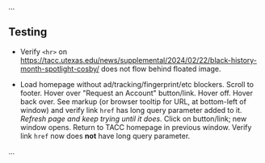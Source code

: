 …

## Testing

- Verify `<hr>` on https://tacc.utexas.edu/news/supplemental/2024/02/22/black-history-month-spotlight-cosby/ does not flow behind floated image.

- Load homepage without ad/tracking/fingerprint/etc blockers. Scroll to footer. Hover over "Request an Account" button/link. Hover off. Hover back over. See markup (or browser tooltip for URL, at bottom-left of window) and verify link `href` has long query parameter added to it. _Refresh page and keep trying until it does._ Click on button/link; new window opens. Return to TACC homepage in previous window. Verify link `href` now does **not** have long query parameter.

…
